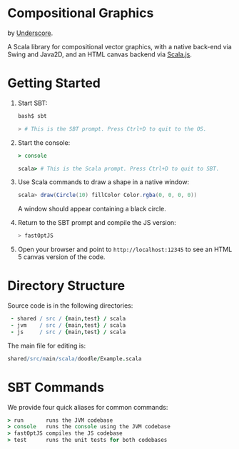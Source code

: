 # Compositional Graphics

by [Underscore](http://underscore.io).

A Scala library for compositional vector graphics,
with a native back-end via Swing and Java2D,
and an HTML canvas backend via [Scala.js](http://www.scala-js.org/).

# Getting Started

1.  Start SBT:

    ~~~ bash
    bash$ sbt

    > # This is the SBT prompt. Press Ctrl+D to quit to the OS.
    ~~~

2.  Start the console:

    ~~~ coffee
    > console

    scala> # This is the Scala prompt. Press Ctrl+D to quit to SBT.
    ~~~

3.  Use Scala commands to draw a shape in a native window:

    ~~~ scala
    scala> draw(Circle(10) fillColor Color.rgba(0, 0, 0, 0))
    ~~~

    A window should appear containing a black circle.

4.  Return to the SBT prompt and compile the JS version:

    ~~~ scala
    > fastOptJS
    ~~~

5.  Open your browser and point to `http://localhost:12345`
    to see an HTML 5 canvas version of the code.

# Directory Structure

Source code is in the following directories:

~~~ coffee
 - shared / src / {main,test} / scala
 - jvm    / src / {main,test} / scala
 - js     / src / {main,test} / scala
~~~

The main file for editing is:

~~~ coffee
shared/src/main/scala/doodle/Example.scala
~~~

# SBT Commands

We provide four quick aliases for common commands:

~~~ coffee
> run       runs the JVM codebase
> console   runs the console using the JVM codebase
> fastOptJS compiles the JS codebase
> test      runs the unit tests for both codebases
~~~
